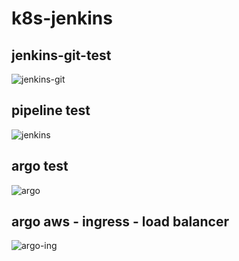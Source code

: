 # k8s-jenkins
## jenkins-git-test
![jenkins-git](https://user-images.githubusercontent.com/110387825/233284077-7252a33f-5a3d-4486-89d0-c731e1ab2c81.png)
## pipeline test
![jenkins](https://user-images.githubusercontent.com/110387825/233284213-179f9e6f-fde0-4411-99a0-a9db2b8bf900.png)
## argo test
![argo](https://user-images.githubusercontent.com/110387825/233284262-a238acc2-2367-43c4-a3c4-f9bb2c321dd1.png)
## argo aws - ingress - load balancer
![argo-ing](https://user-images.githubusercontent.com/110387825/233284398-4f34d934-5896-42fc-ad53-f0dc0295d70c.png)
